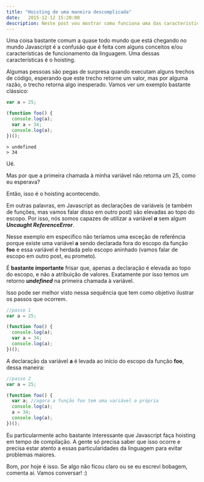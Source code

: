 ```yaml
---
title: "Hoisting de uma maneira descomplicada"
date:   2015-12-12 15:20:00
description: Neste post vou mostrar como funciona uma das características de Javascript que fazem alguma confusão na cabeça de quem está chegando na linguagem agora. O objetivo do post é ilustrar como o hoisting ocorre.
---
```


Uma coisa bastante comum a quase todo mundo que está chegando no mundo Javascript é a confusão que é feita com alguns conceitos e/ou características de funcionamento da linguagem. Uma dessas características é o hoisting.

Algumas pessoas são pegas de surpresa quando executam alguns trechos de código, esperando que este trecho retorne um valor, mas por alguma razão, o trecho retorna algo inesperado. Vamos ver um exemplo bastante clássico:

```javascript
var a = 25;

(function foo() {
  console.log(a);
  var a = 34;
  console.log(a);
})();
```

```
> undefined
> 34
```

Ué.

Mas por que a primeira chamada à minha variável não retorna um 25, como eu esperava?

Então, isso é o hoisting acontecendo.

Em outras palavras, em Javascript as declarações de variáveis (e também de funções, mas vamos falar disso em outro post) são elevadas ao topo do escopo. Por isso, nós somos capazes de utilizar a variável ***a*** sem algum ***Uncaught ReferenceError***.

Nesse exemplo em específico não teríamos uma exceção de referência porque existe uma variável **a** sendo declarada fora do escopo da função **foo** e essa variável é herdada pelo escopo aninhado (vamos falar de escopo em outro post, eu prometo).

É **bastante importante** frisar que, apenas a declaração é elevada ao topo do escopo, e não a atribuição de valores. Exatamente por isso temos um retorno ***undefined*** na primeira chamada à variável.

Isso pode ser melhor visto nessa sequência que tem como objetivo ilustrar os passos que ocorrem.

```javascript
//passo 1
var a = 25;

(function foo() {
  console.log(a);
  var a = 34;
  console.log(a);
})();
```

A declaração da variável **a** é levada ao início do escopo da função **foo**, dessa maneira:

```javascript
//passo 2
var a = 25;

(function foo() {
  var a; //agora a função foo tem uma variável a própria
  console.log(a);
  a = 34;
  console.log(a);
})();
```

Eu particularmente acho bastante interessante que Javascript faça hoisting em tempo de compilação. A gente só precisa saber que isso ocorre e precisa estar atento a essas particularidades da linguagem para evitar problemas maiores.

Bom, por hoje é isso. Se algo não ficou claro ou se eu escrevi bobagem, comenta aí. Vamos conversar! :)

